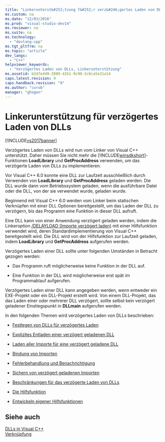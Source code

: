 ```yaml
---
title: "Linkerunterst&#252;tzung f&#252;r verz&#246;gertes Laden von DLLs"
ms.custom: na
ms.date: "12/03/2016"
ms.prod: "visual-studio-dev14"
ms.reviewer: na
ms.suite: na
ms.technology: 
  - "devlang-cpp"
ms.tgt_pltfrm: na
ms.topic: "article"
dev_langs: 
  - "C++"
helpviewer_keywords: 
  - "Verzögertes Laden von DLLs, Linkerunterstützung"
ms.assetid: b2d7e449-2809-42b1-9c90-2c0ca5e31a14
caps.latest.revision: 9
caps.handback.revision: "9"
ms.author: "corob"
manager: "ghogen"
---
```

# Linkerunterst&#252;tzung f&#252;r verz&#246;gertes Laden von DLLs
[!INCLUDE[vs2017banner](../../assembler/inline/includes/vs2017banner.md)]

Verzögertes Laden von DLLs wird nun vom Linker von Visual C\+\+ unterstützt.  Daher müssen Sie nicht mehr die [!INCLUDE[winsdkshort](../../atl/reference/includes/winsdkshort_md.md)]\-Funktionen **LoadLibrary** und **GetProcAddress** verwenden, um das verzögerte Laden von DLLs zu implementieren.  
  
 Vor Visual C\+\+ 6.0 konnte eine DLL zur Laufzeit ausschließlich durch Verwenden von **LoadLibrary** und **GetProcAddress** geladen werden. Die DLL wurde dann vom Betriebssystem geladen, wenn die ausführbare Datei oder die DLL, von der sie verwendet wurde, geladen wurde.  
  
 Beginnend mit Visual C\+\+ 6.0 werden vom Linker beim statischen Verknüpfen mit einer DLL Optionen bereitgestellt, um das Laden der DLL zu verzögern, bis das Programm eine Funktion in dieser DLL aufruft.  
  
 Eine DLL kann von einer Anwendung verzögert geladen werden, indem die Linkeroption [\/DELAYLOAD \(Importe verzögert laden\)](../../build/reference/delayload-delay-load-import.md) mit einer Hilfsfunktion verwendet wird, deren Standardimplementierung von Visual C\+\+ bereitgestellt wird.  Die DLL wird von der Hilfsfunktion zur Laufzeit geladen, indem **LoadLibrary** und **GetProcAddress** aufgerufen werden.  
  
 Verzögertes Laden einer DLL sollte unter folgenden Umständen in Betracht gezogen werden:  
  
-   Das Programm ruft möglicherweise keine Funktion in der DLL auf.  
  
-   Eine Funktion in der DLL wird möglicherweise erst spät im Programmablauf aufgerufen.  
  
 Verzögertes Laden einer DLL kann angegeben werden, wenn entweder ein EXE\-Projekt oder ein DLL\-Projekt erstellt wird.  Von einem DLL\-Projekt, das das Laden einer oder mehrerer DLL verzögert, sollte selbst kein verzögert geladener Einstiegspunkt in **DLLmain** aufgerufen werden.  
  
 In den folgenden Themen wird verzögertes Laden von DLLs beschrieben:  
  
-   [Festlegen von DLLs für verzögertes Laden](../../build/reference/specifying-dlls-to-delay-load.md)  
  
-   [Explizites Entladen einer verzögert geladenen DLL](../../build/reference/explicitly-unloading-a-delay-loaded-dll.md)  
  
-   [Laden aller Importe für eine verzögert geladene DLL](../../build/reference/loading-all-imports-for-a-delay-loaded-dll.md)  
  
-   [Bindung von Importen](../../build/reference/binding-imports.md)  
  
-   [Fehlerbehandlung und Benachrichtigung](../../build/reference/error-handling-and-notification.md)  
  
-   [Sichern von verzögert geladenen Importen](../../build/reference/dumping-delay-loaded-imports.md)  
  
-   [Beschränkungen für das verzögerte Laden von DLLs](../../build/reference/constraints-of-delay-loading-dlls.md)  
  
-   [Die Hilfsfunktion](assetId:///6279c12c-d908-4967-b0b3-cabfc3e91d3d)  
  
-   [Entwickeln eigener Hilfsfunktionen](../../build/reference/developing-your-own-helper-function.md)  
  
## Siehe auch  
 [DLLs in Visual C\+\+](../../build/dlls-in-visual-cpp.md)   
 [Verknüpfung](../../build/reference/linking.md)